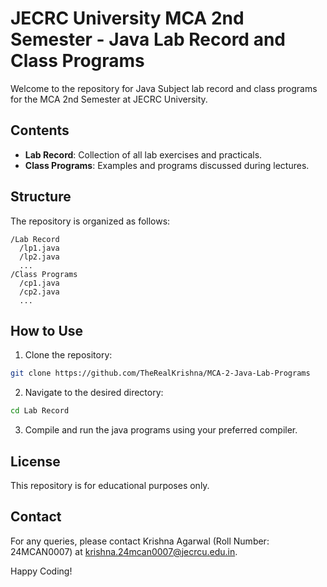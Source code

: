 # JECRC University MCA 2nd Semester - Java Lab Record and Class Programs
Welcome to the repository for Java Subject lab record and class programs for the MCA 2nd Semester at JECRC University.

## Contents

- **Lab Record**: Collection of all lab exercises and practicals.
- **Class Programs**: Examples and programs discussed during lectures.

## Structure

The repository is organized as follows:

```
/Lab Record
  /lp1.java
  /lp2.java
  ...
/Class Programs
  /cp1.java
  /cp2.java
  ...
```

## How to Use

1. Clone the repository:
  ```sh
  git clone https://github.com/TheRealKrishna/MCA-2-Java-Lab-Programs
  ```
2. Navigate to the desired directory:
  ```sh
  cd Lab Record
  ```
3. Compile and run the java programs using your preferred compiler.

## License

This repository is for educational purposes only.

## Contact

For any queries, please contact Krishna Agarwal (Roll Number: 24MCAN0007) at krishna.24mcan0007@jecrcu.edu.in.

Happy Coding!
